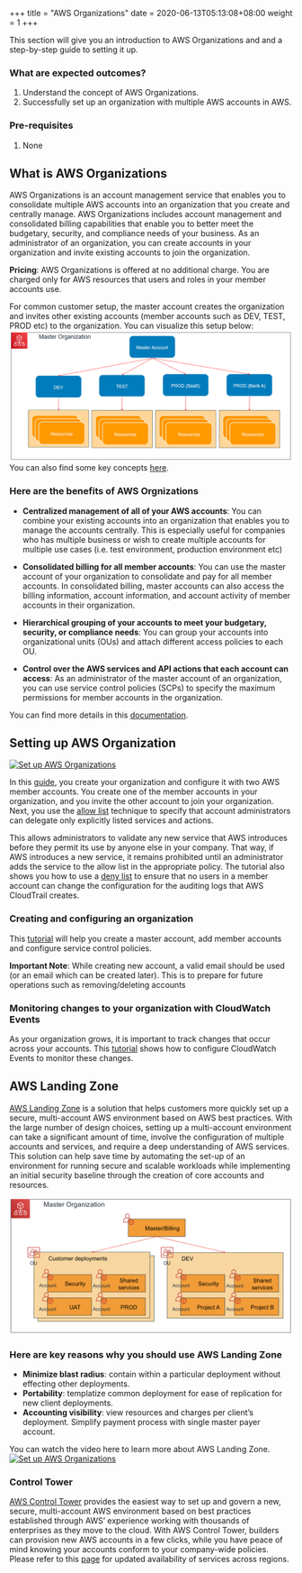 +++
title = "AWS Organizations"
date =  2020-06-13T05:13:08+08:00
weight = 1
+++

This section will give you an introduction to AWS Organizations and and a step-by-step guide to setting it up.

### What are expected outcomes?

1. Understand the concept of AWS Organizations.
2. Successfully set up an organization with multiple AWS accounts in AWS.

### Pre-requisites

1. None

## What is AWS Organizations

AWS Organizations is an account management service that enables you to consolidate multiple AWS accounts into an organization that you create and centrally manage. AWS Organizations includes account management and consolidated billing capabilities that enable you to better meet the budgetary, security, and compliance needs of your business. As an administrator of an organization, you can create accounts in your organization and invite existing accounts to join the organization.

**Pricing**: AWS Organizations is offered at no additional charge. You are charged only for AWS resources that users and roles in your member accounts use.

For common customer setup, the master account creates the organization and invites other existing accounts (member accounts such as DEV, TEST, PROD etc) to the organization. You can visualize this setup below:
![Basic organization setup](../img/AWSOrganization_basicSetup.png)
You can also find some key concepts [here](https://docs.aws.amazon.com/organizations/latest/userguide/orgs_getting-started_concepts.html).

### Here are the benefits of AWS Orgnizations

* **Centralized management of all of your AWS accounts**: You can combine your existing accounts into an organization that enables you to manage the accounts centrally. This is especially useful for companies who has multiple business or wish to create multiple accounts for multiple use cases (i.e. test environment, production environment etc)

* **Consolidated billing for all member accounts**: You can use the master account of your organization to consolidate and pay for all member accounts. In consolidated billing, master accounts can also access the billing information, account information, and account activity of member accounts in their organization.

* **Hierarchical grouping of your accounts to meet your budgetary, security, or compliance needs**: You can group your accounts into organizational units (OUs) and attach different access policies to each OU.

* **Control over the AWS services and API actions that each account can access**: As an administrator of the master account of an organization, you can use service control policies (SCPs) to specify the maximum permissions for member accounts in the organization.

You can find more details in this [documentation](https://docs.aws.amazon.com/organizations/latest/userguide/orgs_introduction.html).

## Setting up AWS Organization

[![Set up AWS Organizations](https://img.youtube.com/vi/mScBPL8VV48/0.jpg)](https://www.youtube.com/watch?v=mScBPL8VV48)

In this [guide](https://aws.amazon.com/premiumsupport/knowledge-center/get-started-organizations/), you create your organization and configure it with two AWS member accounts. You create one of the member accounts in your organization, and you invite the other account to join your organization. Next, you use the [allow list](https://docs.aws.amazon.com/organizations/latest/userguide/orgs_getting-started_concepts.html#allowlist) technique to specify that account administrators can delegate only explicitly listed services and actions. 

This allows administrators to validate any new service that AWS introduces before they permit its use by anyone else in your company. That way, if AWS introduces a new service, it remains prohibited until an administrator adds the service to the allow list in the appropriate policy. The tutorial also shows you how to use a [deny list](https://docs.aws.amazon.com/organizations/latest/userguide/orgs_getting-started_concepts.html#denylist) to ensure that no users in a member account can change the configuration for the auditing logs that AWS CloudTrail creates.

### Creating and configuring an organization

This [tutorial](https://docs.aws.amazon.com/organizations/latest/userguide/orgs_tutorials_basic.html) will help you create a master account, add member accounts and configure service control policies.

**Important Note**:
While creating new account, a valid email should be used (or an email which can be created later). This is to prepare for future operations such as removing/deleting accounts

### Monitoring changes to your organization with CloudWatch Events

As your organization grows, it is important to track changes that occur across your accounts. This [tutorial](https://docs.aws.amazon.com/organizations/latest/userguide/orgs_tutorials_cwe.html) shows how to configure CloudWatch Events to monitor these changes.

## AWS Landing Zone

[AWS Landing Zone](https://aws.amazon.com/answers/aws-landing-zone/) is a solution that helps customers more quickly set up a secure, multi-account AWS environment based on AWS best practices. With the large number of design choices, setting up a multi-account environment can take a significant amount of time, involve the configuration of multiple accounts and services, and require a deep understanding of AWS services. This solution can help save time by automating the set-up of an environment for running secure and scalable workloads while implementing an initial security baseline through the creation of core accounts and resources.

![Image: AWS Organizations accounts](../img/AWSOrganization_accounts.png)

### Here are key reasons why you should use AWS Landing Zone

* **Minimize blast radius**: contain within a particular deployment without effecting other deployments.
* **Portability**: templatize common deployment for ease of replication for new client deployments.
* **Accounting visibility**: view resources and charges per client’s deployment. Simplify payment process with single master payer account.

You can watch the video here to learn more about AWS Landing Zone.
[![Set up AWS Organizations](https://img.youtube.com/vi/-u9LK8Dueyc/0.jpg)](https://www.youtube.com/watch?v=-u9LK8Dueyc)

### Control Tower

[AWS Control Tower](https://aws.amazon.com/controltower/) provides the easiest way to set up and govern a new, secure, multi-account AWS environment based on best practices established through AWS’ experience working with thousands of enterprises as they move to the cloud. With AWS Control Tower, builders can provision new AWS accounts in a few clicks, while you have peace of mind knowing your accounts conform to your company-wide policies. Please refer to this [page](https://aws.amazon.com/about-aws/global-infrastructure/regional-product-services/) for updated availability of services across regions.
